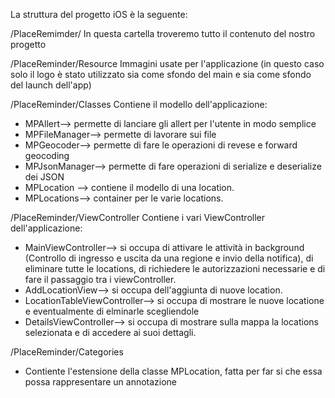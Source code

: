 La struttura del progetto iOS è la seguente:

/PlaceRemimder/
In questa cartella troveremo tutto il contenuto del nostro progetto

/PlaceReminder/Resource
Immagini usate per l'applicazione (in questo caso solo il logo è stato utilizzato sia come sfondo del main e sia come sfondo del launch dell'app)

/PlaceReminder/Classes
Contiene il modello dell'applicazione:
- MPAllert--> permette di lanciare gli allert per l'utente in modo semplice
- MPFileManager--> permette di lavorare sui file
- MPGeocoder--> permette di fare le operazioni di revese e forward geocoding
- MPJsonManager--> permette di fare operazioni di serialize e deserialize dei JSON
- MPLocation --> contiene il modello di una location.
- MPLocations--> container per le varie locations.

/PlaceReminder/ViewController
Contiene i vari ViewController dell'applicazione:
- MainViewController--> si occupa di attivare le attività in background (Controllo di ingresso e uscita da una regione e invio della notifica), di eliminare tutte le locations, di richiedere le autorizzazioni necessarie 
e di fare il passaggio tra i viewController.
- AddLocationView--> si occupa dell'aggiunta di nuove location.
- LocationTableViewController--> si occupa di mostrare le nuove locatione e eventualmente di elminarle scegliendole
- DetailsViewController--> si occupa di mostrare sulla mappa la locations selezionata e di accedere ai suoi dettagli.

/PlaceReminder/Categories
- Contiente l'estensione della classe MPLocation, fatta per far si che essa possa rappresentare un annotazione
